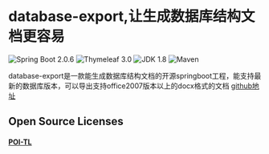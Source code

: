 database-export,让生成数据库结构文档更容易
=========================

![Spring Boot 2.0.6](https://img.shields.io/badge/Spring%20Boot-2.0-brightgreen.svg)
![Thymeleaf 3.0](https://img.shields.io/badge/Thymeleaf-3.0-yellow.svg)
![JDK 1.8](https://img.shields.io/badge/JDK-1.8-brightgreen.svg)
![Maven](https://img.shields.io/badge/Maven-3.5.0-yellowgreen.svg)

database-export是一款能生成数据库结构文档的开源springboot工程，能支持最新的数据库版本，可以导出支持office2007版本以上的docx格式的文档
[github地址](https://github.com/PomZWJ/database-export)
## Open Source Licenses
#### [POI-TL](http://deepoove.com/poi-tl)
